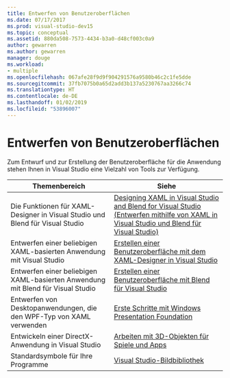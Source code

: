 ```yaml
---
title: Entwerfen von Benutzeroberflächen
ms.date: 07/17/2017
ms.prod: visual-studio-dev15
ms.topic: conceptual
ms.assetid: 880da508-7573-4434-b3a0-d48cf003c0a9
author: gewarren
ms.author: gewarren
manager: douge
ms.workload:
- multiple
ms.openlocfilehash: 067afe28f9d9f904291576a9580b46c2c1fe5dde
ms.sourcegitcommit: 37fb7075b0a65d2add3b137a5230767aa3266c74
ms.translationtype: HT
ms.contentlocale: de-DE
ms.lasthandoff: 01/02/2019
ms.locfileid: "53896007"
---
```

# <a name="design-user-interfaces"></a>Entwerfen von Benutzeroberflächen

Zum Entwurf und zur Erstellung der Benutzeroberfläche für die Anwendung stehen Ihnen in Visual Studio eine Vielzahl von Tools zur Verfügung.

|Themenbereich|Siehe|
| - |---------|
| Die Funktionen für XAML-Designer in Visual Studio und Blend für Visual Studio | [Designing XAML in Visual Studio and Blend for Visual Studio (Entwerfen mithilfe von XAML in Visual Studio und Blend für Visual Studio)](../designers/designing-xaml-in-visual-studio.md) |
| Entwerfen einer beliebigen XAML-basierten Anwendung mit Visual Studio|[Erstellen einer Benutzeroberfläche mit dem XAML-Designer in Visual Studio](creating-a-ui-by-using-xaml-designer-in-visual-studio.md) |
| Entwerfen einer beliebigen XAML-basierten Anwendung mit Blend für Visual Studio | [Erstellen einer Benutzeroberfläche mit Blend für Visual Studio](creating-a-ui-by-using-blend-for-visual-studio.md) |
|Entwerfen von Desktopanwendungen, die den WPF-Typ von XAML verwenden | [Erste Schritte mit Windows Presentation Foundation](../designers/getting-started-with-wpf.md) |
| Entwickeln einer DirectX-Anwendung in Visual Studio | [Arbeiten mit 3D-Objekten für Spiele und Apps](../designers/working-with-3-d-assets-for-games-and-apps.md) |
| Standardsymbole für Ihre Programme | [Visual Studio-Bildbibliothek](../designers/the-visual-studio-image-library.md) |
